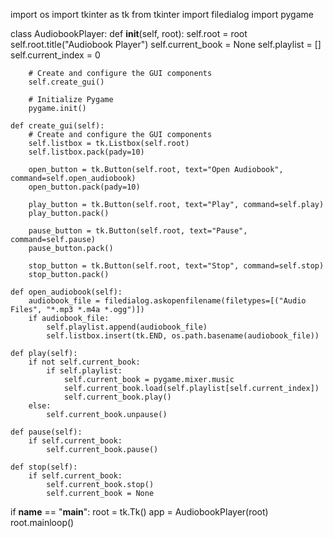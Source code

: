 import os
import tkinter as tk
from tkinter import filedialog
import pygame

class AudiobookPlayer:
    def __init__(self, root):
        self.root = root
        self.root.title("Audiobook Player")
        self.current_book = None
        self.playlist = []
        self.current_index = 0

        # Create and configure the GUI components
        self.create_gui()
        
        # Initialize Pygame
        pygame.init()
        
    def create_gui(self):
        # Create and configure the GUI components
        self.listbox = tk.Listbox(self.root)
        self.listbox.pack(pady=10)
        
        open_button = tk.Button(self.root, text="Open Audiobook", command=self.open_audiobook)
        open_button.pack(pady=10)
        
        play_button = tk.Button(self.root, text="Play", command=self.play)
        play_button.pack()
        
        pause_button = tk.Button(self.root, text="Pause", command=self.pause)
        pause_button.pack()
        
        stop_button = tk.Button(self.root, text="Stop", command=self.stop)
        stop_button.pack()

    def open_audiobook(self):
        audiobook_file = filedialog.askopenfilename(filetypes=[("Audio Files", "*.mp3 *.m4a *.ogg")])
        if audiobook_file:
            self.playlist.append(audiobook_file)
            self.listbox.insert(tk.END, os.path.basename(audiobook_file))
    
    def play(self):
        if not self.current_book:
            if self.playlist:
                self.current_book = pygame.mixer.music
                self.current_book.load(self.playlist[self.current_index])
                self.current_book.play()
        else:
            self.current_book.unpause()
    
    def pause(self):
        if self.current_book:
            self.current_book.pause()
    
    def stop(self):
        if self.current_book:
            self.current_book.stop()
            self.current_book = None
    
if __name__ == "__main__":
    root = tk.Tk()
    app = AudiobookPlayer(root)
    root.mainloop()

